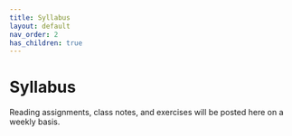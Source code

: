 ```yaml
---
title: Syllabus
layout: default
nav_order: 2
has_children: true
---
```

# Syllabus

Reading assignments, class notes, and exercises will be posted here on a weekly basis.
